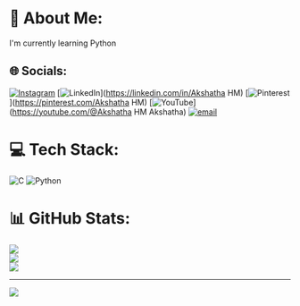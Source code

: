 # 💫 About Me:
I'm currently learning Python


## 🌐 Socials:
[![Instagram](https://img.shields.io/badge/Instagram-%23E4405F.svg?logo=Instagram&logoColor=white)](https://instagram.com/akshthaa_) [![LinkedIn](https://img.shields.io/badge/LinkedIn-%230077B5.svg?logo=linkedin&logoColor=white)](https://linkedin.com/in/Akshatha HM) [![Pinterest](https://img.shields.io/badge/Pinterest-%23E60023.svg?logo=Pinterest&logoColor=white)](https://pinterest.com/Akshatha HM) [![YouTube](https://img.shields.io/badge/YouTube-%23FF0000.svg?logo=YouTube&logoColor=white)](https://youtube.com/@Akshatha HM Akshatha) [![email](https://img.shields.io/badge/Email-D14836?logo=gmail&logoColor=white)](mailto:akshathahmakshatha@gmail.com) 

# 💻 Tech Stack:
![C](https://img.shields.io/badge/c-%2300599C.svg?style=flat&logo=c&logoColor=white) ![Python](https://img.shields.io/badge/python-3670A0?style=flat&logo=python&logoColor=ffdd54)
# 📊 GitHub Stats:
![](https://github-readme-stats.vercel.app/api?username=Akshathahm09&theme=prussian&hide_border=false&include_all_commits=true&count_private=true)<br/>
![](https://nirzak-streak-stats.vercel.app/?user=Akshathahm09&theme=prussian&hide_border=false)<br/>
![](https://github-readme-stats.vercel.app/api/top-langs/?username=Akshathahm09&theme=prussian&hide_border=false&include_all_commits=true&count_private=true&layout=compact)

---
[![](https://visitcount.itsvg.in/api?id=Akshathahm09&icon=4&color=0)](https://visitcount.itsvg.in)

<!-- Proudly created with GPRM ( https://gprm.itsvg.in ) -->

